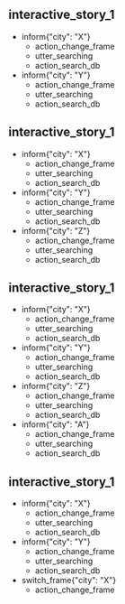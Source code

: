 ## interactive_story_1
* inform{"city": "X"}
    - action_change_frame
    - utter_searching
    - action_search_db
* inform{"city": "Y"}
    - action_change_frame
    - utter_searching
    - action_search_db

## interactive_story_1
* inform{"city": "X"}
    - action_change_frame
    - utter_searching
    - action_search_db
* inform{"city": "Y"}
    - action_change_frame
    - utter_searching
    - action_search_db
* inform{"city": "Z"}
    - action_change_frame
    - utter_searching
    - action_search_db

## interactive_story_1
* inform{"city": "X"}
    - action_change_frame
    - utter_searching
    - action_search_db
* inform{"city": "Y"}
    - action_change_frame
    - utter_searching
    - action_search_db
* inform{"city": "Z"}
    - action_change_frame
    - utter_searching
    - action_search_db
* inform{"city": "A"}
    - action_change_frame
    - utter_searching
    - action_search_db

## interactive_story_1
* inform{"city": "X"}
    - action_change_frame
    - utter_searching
    - action_search_db
* inform{"city": "Y"}
    - action_change_frame
    - utter_searching
    - action_search_db
* switch_frame{"city": "X"}
    - action_change_frame
